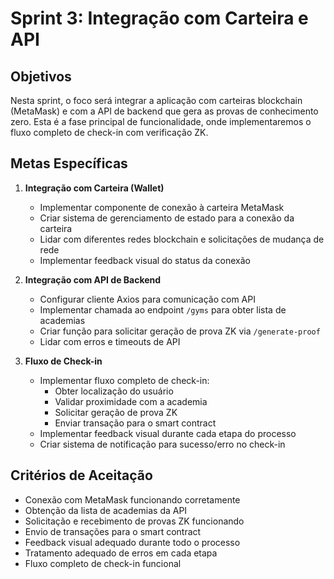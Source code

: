 # Sprint 3: Integração com Carteira e API

## Objetivos

Nesta sprint, o foco será integrar a aplicação com carteiras blockchain (MetaMask) e com a API de backend que gera as provas de conhecimento zero. Esta é a fase principal de funcionalidade, onde implementaremos o fluxo completo de check-in com verificação ZK.

## Metas Específicas

1. **Integração com Carteira (Wallet)**
   - Implementar componente de conexão à carteira MetaMask
   - Criar sistema de gerenciamento de estado para a conexão da carteira
   - Lidar com diferentes redes blockchain e solicitações de mudança de rede
   - Implementar feedback visual do status da conexão

2. **Integração com API de Backend**
   - Configurar cliente Axios para comunicação com API
   - Implementar chamada ao endpoint `/gyms` para obter lista de academias
   - Criar função para solicitar geração de prova ZK via `/generate-proof`
   - Lidar com erros e timeouts de API

3. **Fluxo de Check-in**
   - Implementar fluxo completo de check-in:
     - Obter localização do usuário
     - Validar proximidade com a academia
     - Solicitar geração de prova ZK
     - Enviar transação para o smart contract
   - Implementar feedback visual durante cada etapa do processo
   - Criar sistema de notificação para sucesso/erro no check-in

## Critérios de Aceitação

- Conexão com MetaMask funcionando corretamente
- Obtenção da lista de academias da API
- Solicitação e recebimento de provas ZK funcionando
- Envio de transações para o smart contract
- Feedback visual adequado durante todo o processo
- Tratamento adequado de erros em cada etapa
- Fluxo completo de check-in funcional 